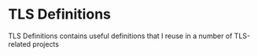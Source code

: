 # TLS Definitions
TLS Definitions contains useful definitions that I reuse in a number of TLS-related projects